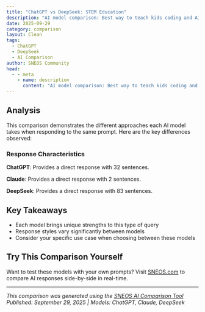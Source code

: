 ```yaml
---
title: "ChatGPT vs DeepSeek: STEM Education"
description: "AI model comparison: Best way to teach kids coding and AI literacy from elementary age..."
date: 2025-09-29
category: comparison
layout: Clean
tags:
  - ChatGPT
  - DeepSeek
  - AI Comparison
author: SNEOS Community
head:
  - - meta
    - name: description
      content: "AI model comparison: Best way to teach kids coding and AI literacy from elementary age..."
---
```


<ChatComparison
  title="ChatGPT vs DeepSeek: STEM Education"
  prompt="Best way to teach kids coding and AI literacy from elementary age"
  :responses='{
    "ChatGPT": "Teaching kids coding and AI literacy from an early age is a fantastic way to build critical thinking, problem-solving skills, and prepare them for the future. Here are some effective strategies and resources to make the learning process engaging and age-appropriate:\n\n### 1. Start with Block-Based Coding\n- **Why:** Visual programming helps children grasp coding logic without worrying about syntax.\n- **Tools:** \n  - **Scratch (by MIT)**: Drag-and-drop interface for creating interactive stories and games.\n  - **Code.org**: Offers fun, guided lessons and challenges.\n  \n### 2. Use Interactive and Gamified Platforms\n- Platforms that turn coding into a game or story keep kids motivated.\n- Examples:\n  - **Tynker**\n  - **Lightbot**\n  - **Blockly Games**\n\n### 3. Introduce AI Concepts Through Simple Analogies\n- Explain AI as \u0022teaching computers to learn from examples\u0022 or \u0022smart robots that can recognize patterns.\u0022\n- Discuss everyday AI applications like voice assistants, recommendation systems, or smart toys.\n\n### 4. Leverage Age-Appropriate AI Tools\n- Tools that let kids experiment with AI without needing advanced math or jargon.\n- Examples:\n  - **Google\u2019s Teachable Machine**: Allows kids to train simple image/audio recognition models by themselves.\n  - **AI for Oceans (Code.org)**: Teaches kids about AI and data by sorting fish and trash using machine learning concepts.\n\n### 5. Hands-On Projects and Robotics\n- Build simple robotics kits to see coding and AI in action.\n- Examples:\n  - **LEGO Mindstorms / LEGO SPIKE Prime**\n  - **Sphero robots**\n  - **Ozobot**\n\n### 6. Encourage Creativity and Problem Solving\n- Let children create stories, games, or projects that interest them.\n- Guide them to think about how AI could solve problems or enhance their projects.\n\n### 7. Incorporate Storytelling and Collaboration\n- Coding clubs or group activities promote social skills and teamwork.\n- Storytelling around coding projects makes concepts memorable.\n\n### 8. Provide Consistent Practice and Support\n- Regular short sessions are better than occasional long ones.\n- Celebrate mistakes as learning opportunities.\n\n### Additional Tips:\n- **Keep it fun** \u2014 avoid overwhelming technical details initially.\n- **Parental and teacher involvement** can enhance motivation and understanding.\n- **Integrate with other subjects** like math, science, and art.\n\n---\n\n### Summary\n\n| Age Group        | Focus                              | Tools/Methods                          |\n|------------------|----------------------------------|--------------------------------------|\n| Elementary (6-10) | Block coding, basic logic, AI as concept | Scratch, Code.org, Teachable Machine |\n| Middle School     | Text coding basics, simple AI projects | Python (with Turtle), AI for Oceans, robotics kits |\n| Continuous       | Project-based learning, advanced AI topics | Real-world applications, data projects |\n\nBy starting early with visual tools and gradually introducing AI concepts through fun and hands-on activities, kids will build a strong foundation in coding and AI literacy that can grow with their interests and skills.",
    "DeepSeek": "Of course! Teaching coding and AI literacy from elementary age is a fantastic goal. The key is to make it **playful, creative, and relevant**, focusing on concepts over syntax.\n\nHere is a comprehensive, age-phased guide to the best ways to do this.\n\n---\n\n### Core Philosophy for This Age Group\n\n1.  **Low Floor, High Ceiling:** Activities should be easy to start (low floor) but allow for growing complexity (high ceiling) as skills develop.\n2.  **Tinker First, Theory Later:** Let kids discover principles through experimentation. The \u0022why\u0022 can follow the \u0022wow.\u0022\n3.  **Create, Don\u0027t Just Consume:** The goal is for them to be builders and designers, not just passive users of technology.\n4.  **Integrate with Their World:** Connect coding and AI to their interests\u2014storytelling, art, games, and robots.\n\n---\n\n### Phase 1: Early Elementary (Ages 5-7) - The Foundation\n\nThe goal here is to introduce the logic of coding without the pressure of typing or complex syntax.\n\n#### For Coding Literacy:\n*   **Unplugged Activities:** Teach the concepts without a screen.\n    *   **Sequencing:** Give instructions to a \u0022human robot\u0022 (like a parent or friend) to get from point A to point B.\n    *   **Loops:** \u0022If you want to jump three times, instead of saying \u0027jump, jump, jump,\u0027 we can say \u0027repeat jump 3 times.\u0027\u0022\n    *   **Conditionals:** \u0022If I raise my hand, you clap. Otherwise, you stomp your foot.\u0022\n*   **Screen-Based Tools:**\n    *   **ScratchJr:** The perfect introductory app. Kids snap together colorful blocks to make characters move, jump, and sing. It directly teaches sequencing, events, and loops.\n    *   **Lightbot:** A puzzle game that teaches programming logic like procedures and loops in a very intuitive way.\n\n#### For AI Literacy:\nAt this stage, AI literacy is about awareness and simple interaction.\n*   **Talk about \u0022Smart Helpers\u0022:** Frame AI as a tool, not magic.\n    *   \u0022When you ask Alexa what the weather is, she\u0027s using her smart brain to find the answer for you.\u0022\n    *   \u0022The YouTube recommendations are a computer guessing what you might like next.\u0022\n*   **Introduce Machine Learning Concepts Simply:**\n    *   **Pattern Recognition:** Play games sorting toys by color, size, or type. Explain that this is how a computer learns to see patterns.\n    *   **Training Data:** Use **Google\u0027s Quick, Draw!** game. Explain, \u0022You\u0027re teaching the computer what a cat looks like by drawing it. The more people draw, the smarter it gets!\u0022\n\n---\n\n### Phase 2: Late Elementary (Ages 8-11) - Building \u0026 Creating\n\nKids are now ready for more complex projects and can start to understand the cause-and-effect behind AI.\n\n#### For Coding Literacy:\n*   **Block-Based Programming:**\n    *   **Scratch:** The gold standard. It allows kids to create intricate games, animations, and stories. They learn core concepts like variables, conditionals (if/then), and broadcasting messages between sprites.\n    *   **Blockly:** The engine behind many coding games (like Code.org\u0027s puzzles) and a great bridge to text-based coding.\n*   **Intro to Text-Based Coding:**\n    *   **Python** is the best choice. Its syntax is clean and readable.\n    *   **Tools:** Use platforms like **Trinket.io** for simple browser-based coding or **Replit** for more advanced projects. Start with turtle graphics, where they write commands to draw shapes on the screen\u2014it\u0027s visual and rewarding.\n*   **Physical Computing (Highly Engaging!):**\n    *   **micro:bit:** A tiny programmable computer. Kids can code it to show messages, create a rock-paper-scissors game, or even build a step counter.\n    *   **LEGO SPIKE Prime / LEGO Mindstorms:** Combines the familiarity of LEGO with coding to build and control robots.\n\n#### For AI Literacy:\nNow we move from \u0022what is AI?\u0022 to \u0022how does AI work?\u0022\n*   **Hands-On AI Experiments:** Use free, kid-friendly platforms designed for education.\n    *   **Machine Learning for Kids:** A brilliant tool that lets kids train simple machine learning models (like image, text, or sound recognition) and then use them in their Scratch projects. *Example: Train a model to recognize pictures of \u0022cats\u0022 vs. \u0022dogs,\u0022 then create a Scratch game that scores a point when it correctly identifies a cat.*\n    *   **Google\u0027s Teachable Machine:** A visual, fun way to create ML models. Kids can train a model to recognize their own hand gestures (e.g., rock, paper, scissors) and see it work in real-time.\n*   **Discuss Ethics \u0026 Bias (Crucial at this age):**\n    *   **Bias in Data:** If you only show a computer pictures of golden retrievers, will it recognize a poodle? This leads to a conversation about fairness and good data.\n    *   **Responsible Use:** Talk about deepfakes, privacy with smart speakers, and why it\u0027s important to think critically about information from AI.\n\n---\n\n### How to Integrate Both: A Project-Based Approach\n\nThe most powerful learning happens when coding and AI are combined in a project.\n\n1.  **Create an Interactive Story in Scratch:** Use a pre-trained AI model from \u0022Machine Learning for Kids\u0022 to change the story based on voice commands or images shown to the webcam.\n2.  **Build a \u0022Smart\u0022 Robot with micro:bit:** Code the micro:bit to react to its environment (using its built-in sensors). Then, discuss how a self-driving car uses similar, but more complex, sensors and AI to \u0022see.\u0022\n3.  **Design a Game with AI Opponents:** Code a simple game (like tic-tac-toe or Pong) and then work on the logic to make the computer opponent smarter.\n\n### General Tips for Success\n\n*   **Be a Co-Learner:** You don\u0027t need to be an expert. Explore and figure things out together. Your curiosity is contagious.\n*   **Focus on the Process, Not the Product:** Praise debugging and perseverance. A broken project that they fixed is a bigger win than a perfect one.\n*   **Connect to Their Passions:** A sports fan can code a stats tracker. An artist can use AI to generate new art styles. A musician can code a simple synthesizer.\n*   **Use High-Quality, Free Resources:**\n    *   **Code.org:** Excellent structured courses for all ages.\n    *   **CS First (by Google):** Themed coding courses using Scratch.\n    *   **Khan Academy:** Great for the transition to text-based coding (JavaScript).\n*   **Join a Community:** Look for local coding clubs, libraries hosting workshops, or online communities where kids can share their projects.\n\nBy following this phased, project-based approach, you won\u0027t just be teaching a child to code; you\u0027ll be fostering a mindset of **creative problem-solving and critical thinking** about the technology that shapes their world."
  }'
  published-date="16:28"
/>

## Analysis

This comparison demonstrates the different approaches each AI model takes when responding to the same prompt. Here are the key differences observed:

### Response Characteristics

**ChatGPT**: Provides a direct response with 32 sentences. 

**Claude**: Provides a direct response with 2 sentences. 

**DeepSeek**: Provides a direct response with 83 sentences. 

## Key Takeaways

- Each model brings unique strengths to this type of query
- Response styles vary significantly between models
- Consider your specific use case when choosing between these models

## Try This Comparison Yourself

Want to test these models with your own prompts? Visit [SNEOS.com](https://sneos.com) to compare AI responses side-by-side in real-time.

---

*This comparison was generated using the [SNEOS AI Comparison Tool](https://sneos.com)*
*Published: September 29, 2025 | Models: ChatGPT, Claude, DeepSeek*
